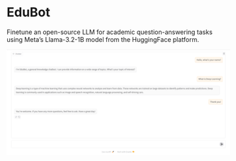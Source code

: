 # EduBot
Finetune an open-source LLM for academic question-answering tasks using Meta’s Llama-3.2-1B model from the HuggingFace platform.

![1](https://github.com/NnQqDd/EduBot/blob/main/demo.png)
